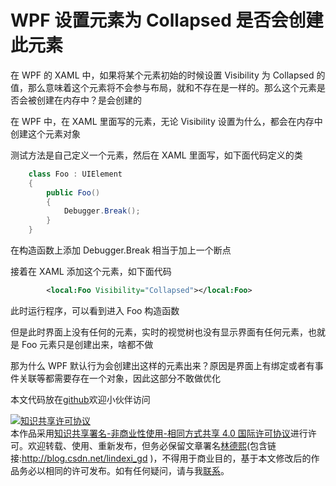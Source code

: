 
# WPF 设置元素为 Collapsed 是否会创建此元素

在 WPF 的 XAML 中，如果将某个元素初始的时候设置 Visibility 为 Collapsed 的值，那么意味着这个元素将不会参与布局，就和不存在是一样的。那么这个元素是否会被创建在内存中？是会创建的

<!--more-->


<!-- 发布 -->

在 WPF 中，在 XAML 里面写的元素，无论 Visibility 设置为什么，都会在内存中创建这个元素对象

测试方法是自己定义一个元素，然后在 XAML 里面写，如下面代码定义的类

```csharp
    class Foo : UIElement
    {
        public Foo()
        {
            Debugger.Break();
        }
    }
```

在构造函数上添加 Debugger.Break 相当于加上一个断点

接着在 XAML 添加这个元素，如下面代码

```xml
        <local:Foo Visibility="Collapsed"></local:Foo>
```

此时运行程序，可以看到进入 Foo 构造函数

但是此时界面上没有任何的元素，实时的视觉树也没有显示界面有任何元素，也就是 Foo 元素只是创建出来，啥都不做

那为什么 WPF 默认行为会创建出这样的元素出来？原因是界面上有绑定或者有事件关联等都需要存在一个对象，因此这部分不敢做优化

本文代码放在[github](https://github.com/lindexi/lindexi_gd/tree/90372c4f3ee3be33246a4c1fe4400511b68997d8/KemkicemdurFemceloja)欢迎小伙伴访问





<a rel="license" href="http://creativecommons.org/licenses/by-nc-sa/4.0/"><img alt="知识共享许可协议" style="border-width:0" src="https://licensebuttons.net/l/by-nc-sa/4.0/88x31.png" /></a><br />本作品采用<a rel="license" href="http://creativecommons.org/licenses/by-nc-sa/4.0/">知识共享署名-非商业性使用-相同方式共享 4.0 国际许可协议</a>进行许可。欢迎转载、使用、重新发布，但务必保留文章署名[林德熙](http://blog.csdn.net/lindexi_gd)(包含链接:http://blog.csdn.net/lindexi_gd )，不得用于商业目的，基于本文修改后的作品务必以相同的许可发布。如有任何疑问，请与我[联系](mailto:lindexi_gd@163.com)。